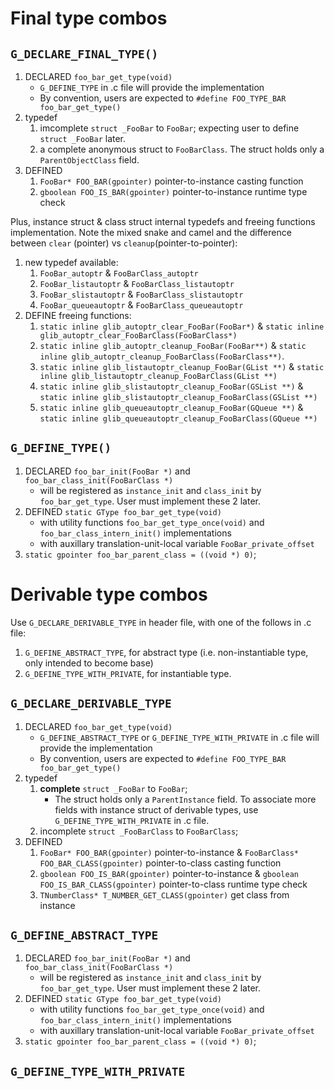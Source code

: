 Final type combos
==============

## `G_DECLARE_FINAL_TYPE()`

1. DECLARED `foo_bar_get_type(void)`
   - `G_DEFINE_TYPE` in .c file will provide the implementation
   - By convention, users are expected to `#define FOO_TYPE_BAR foo_bar_get_type()`
2. typedef
   1. imcomplete `struct _FooBar` to `FooBar`; expecting user to define `struct _FooBar` later.
   2. a complete anonymous struct to `FooBarClass`. The struct holds only a `ParentObjectClass` field.
3. DEFINED
   1. `FooBar* FOO_BAR(gpointer)` pointer-to-instance casting function
   2. `gboolean FOO_IS_BAR(gpointer)` pointer-to-instance runtime type check

Plus, instance struct & class struct internal typedefs and freeing functions implementation.
Note the mixed snake and camel and the difference between `clear` (pointer) vs `cleanup`(pointer-to-pointer):

1. new typedef available:
   1. `FooBar_autoptr` & `FooBarClass_autoptr`
   2. `FooBar_listautoptr` & `FooBarClass_listautoptr`
   3. `FooBar_slistautoptr` & `FooBarClass_slistautoptr`
   4. `FooBar_queueautoptr` & `FooBarClass_queueautoptr`
2. DEFINE freeing functions:
   1. `static inline glib_autoptr_clear_FooBar(FooBar*)` & `static inline glib_autoptr_clear_FooBarClass(FooBarClass*)`
   2. `static inline glib_autoptr_cleanup_FooBar(FooBar**)` & `static inline glib_autoptr_cleanup_FooBarClass(FooBarClass**)`.
   3. `static inline glib_listautoptr_cleanup_FooBar(GList **)` & `static inline glib_listautoptr_cleanup_FooBarClass(GList **)`
   4. `static inline glib_slistautoptr_cleanup_FooBar(GSList **)` & `static inline glib_slistautoptr_cleanup_FooBarClass(GSList **)`
   5. `static inline glib_queueautoptr_cleanup_FooBar(GQueue **)` & `static inline glib_queueautoptr_cleanup_FooBarClass(GQueue **)`

## `G_DEFINE_TYPE()`

1. DECLARED `foo_bar_init(FooBar *)` and `foo_bar_class_init(FooBarClass *)`
   - will be registered as `instance_init` and `class_init` by `foo_bar_get_type`. User must implement these 2 later.
2. DEFINED `static GType foo_bar_get_type(void)`
   - with utility functions `foo_bar_get_type_once(void)` and `foo_bar_class_intern_init()` implementations
   - with auxillary translation-unit-local variable `FooBar_private_offset`
3. `static gpointer foo_bar_parent_class = ((void *) 0)`;

Derivable type combos
===============

Use `G_DECLARE_DERIVABLE_TYPE` in header file, with one of the follows in .c file:
1. `G_DEFINE_ABSTRACT_TYPE`, for abstract type (i.e. non-instantiable type, only intended to become base)
2. `G_DEFINE_TYPE_WITH_PRIVATE`, for instantiable type.

## `G_DECLARE_DERIVABLE_TYPE`

1. DECLARED `foo_bar_get_type(void)`
   - `G_DEFINE_ABSTRACT_TYPE` or `G_DEFINE_TYPE_WITH_PRIVATE` in .c file will provide the implementation
   - By convention, users are expected to `#define FOO_TYPE_BAR foo_bar_get_type()`
2. typedef
   1. **complete** `struct _FooBar` to `FooBar`; 
      - The struct holds only a `ParentInstance` field. To associate more fields with instance struct of derivable types, use `G_DEFINE_TYPE_WITH_PRIVATE` in .c file.
   2. incomplete `struct _FooBarClass` to `FooBarClass`;
3. DEFINED
   1. `FooBar* FOO_BAR(gpointer)` pointer-to-instance & `FooBarClass* FOO_BAR_CLASS(gpointer)` pointer-to-class casting function
   2. `gboolean FOO_IS_BAR(gpointer)` pointer-to-instance & `gboolean FOO_IS_BAR_CLASS(gpointer)` pointer-to-class runtime type check
   3. `TNumberClass* T_NUMBER_GET_CLASS(gpointer)` get class from instance

## `G_DEFINE_ABSTRACT_TYPE`

1. DECLARED `foo_bar_init(FooBar *)` and `foo_bar_class_init(FooBarClass *)`
   - will be registered as `instance_init` and `class_init` by `foo_bar_get_type`. User must implement these 2 later.
2. DEFINED `static GType foo_bar_get_type(void)`
   - with utility functions `foo_bar_get_type_once(void)` and `foo_bar_class_intern_init()` implementations
   - with auxillary translation-unit-local variable `FooBar_private_offset`
3. `static gpointer foo_bar_parent_class = ((void *) 0)`;

## `G_DEFINE_TYPE_WITH_PRIVATE`
